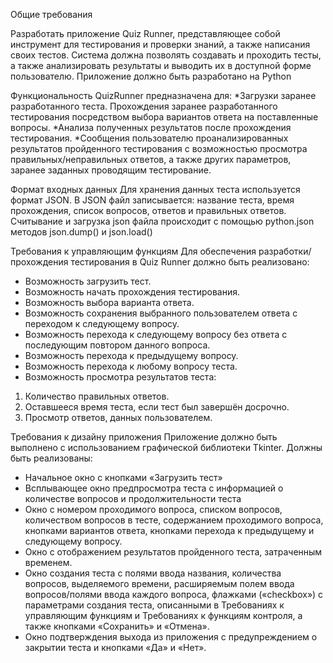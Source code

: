 Общие требования

Разработать приложение Quiz Runner, представляющее собой инструмент для тестирования и проверки знаний, а также написания своих тестов. Система должна позволять создавать и проходить тесты, а также анализировать результаты и выводить их в доступной форме пользователю. Приложение должно быть разработано на Python

Функциональность
QuizRunner предназначена для:
	*Загрузки заранее разработанного теста.
 Прохождения заранее разработанного тестирования посредством выбора вариантов ответа на поставленные вопросы.
	*Анализа полученных результатов после прохождения тестирования.
	*Сообщения пользователю проанализированных результатов пройденного тестирования с возможностью просмотра правильных/неправильных ответов, а также других параметров, заранее заданных проводящим тестирование.
	
Формат входных данных
	Для хранения данных теста используется формат JSON. В JSON файл записывается: название теста, время прохождения, список вопросов, ответов и правильных ответов. Считывание и загрузка json файла происходит с помощью python.json методов   json.dump() и  json.load()
 
Требования к управляющим функциям
Для обеспечения разработки/прохождения тестирования в Quiz Runner должно быть реализовано:
*	Возможность загрузить тест.
*	Возможность начать прохождения тестирования.
*	Возможность выбора варианта ответа.
*	Возможность сохранения выбранного пользователем ответа с переходом к следующему вопросу.
*	Возможность перехода к следующему вопросу без ответа с последующим повтором данного вопроса.
*	Возможность перехода к предыдущему вопросу.
*	Возможность перехода к любому вопросу теста.
*	Возможность просмотра результатов теста:
 1.	Количество правильных ответов.
 2.	Оставшееся время теста, если тест был завершён досрочно.
 3.	Просмотр ответов, данных пользователем.
 
Требования к дизайну приложения
Приложение должно быть выполнено с использованием графической библиотеки Tkinter. Должны быть реализованы:
*	Начальное окно с кнопками «Загрузить тест»
*	Всплывающее окно предпросмотра теста с информацией о количестве вопросов и продолжительности теста
*	Окно с номером проходимого вопроса, списком вопросов, количеством вопросов в тесте, содержанием проходимого вопроса, кнопками вариантов ответа, кнопками перехода к предыдущему и следующему вопросу.
*	Окно с отображением результатов пройденного теста, затраченным временем.
*	Окно создания теста с полями ввода названия, количества вопросов, выделяемого времени, расширяемым полем ввода вопросов/полями ввода каждого вопроса, флажками («checkbox») с параметрами создания теста, описанными в Требованиях к управляющим функциям и Требованиях к функциям контроля, а также кнопками «Сохранить» и «Отмена».
*	Окно подтверждения выхода из приложения с предупреждением о закрытии теста и кнопками «Да» и «Нет».

